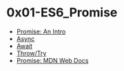 # 0x01-ES6_Promise

- [Promise: An Intro](https://web.dev/promises/#promise-terminology)
- [Async](https://developer.mozilla.org/en-US/docs/Web/JavaScript/Reference/Statements/async_function)
- [Await](https://developer.mozilla.org/en-US/docs/Web/JavaScript/Reference/Operators/await)
- [Throw/Try](https://developer.mozilla.org/en-US/docs/Web/JavaScript/Reference/Statements/throw)
- [Promise: MDN Web Docs]()